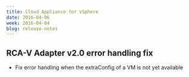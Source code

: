 ```yaml
---
title: Cloud Appliance for vSphere
date: 2016-04-06
week: 2016-04-04
blog: release-notes
---
```


## RCA-V Adapter v2.0 error handling fix

* Fix error handling when the extraConfig of a VM is not yet available



